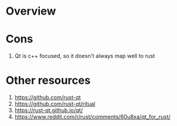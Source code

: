 # Overview

# Cons

1. Qt is c++ focused, so it doesn't always map well to rust

# Other resources

1. https://github.com/rust-qt
1. https://github.com/rust-qt/ritual
1. https://rust-qt.github.io/qt/
1. https://www.reddit.com/r/rust/comments/60u8xa/qt_for_rust/
